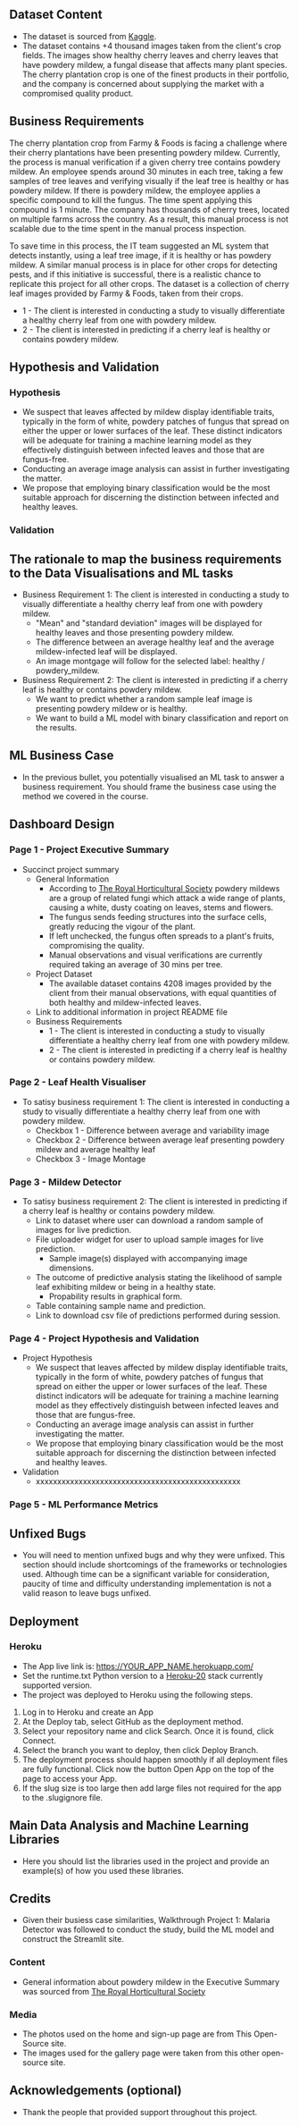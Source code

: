 ## Dataset Content

- The dataset is sourced from [Kaggle](https://www.kaggle.com/codeinstitute/cherry-leaves).
- The dataset contains +4 thousand images taken from the client's crop fields. The images show healthy cherry leaves and cherry leaves that have powdery mildew, a fungal disease that affects many plant species. The cherry plantation crop is one of the finest products in their portfolio, and the company is concerned about supplying the market with a compromised quality product.

## Business Requirements

The cherry plantation crop from Farmy & Foods is facing a challenge where their cherry plantations have been presenting powdery mildew. Currently, the process is manual verification if a given cherry tree contains powdery mildew. An employee spends around 30 minutes in each tree, taking a few samples of tree leaves and verifying visually if the leaf tree is healthy or has powdery mildew. If there is powdery mildew, the employee applies a specific compound to kill the fungus. The time spent applying this compound is 1 minute. The company has thousands of cherry trees, located on multiple farms across the country. As a result, this manual process is not scalable due to the time spent in the manual process inspection.

To save time in this process, the IT team suggested an ML system that detects instantly, using a leaf tree image, if it is healthy or has powdery mildew. A similar manual process is in place for other crops for detecting pests, and if this initiative is successful, there is a realistic chance to replicate this project for all other crops. The dataset is a collection of cherry leaf images provided by Farmy & Foods, taken from their crops.

- 1 - The client is interested in conducting a study to visually differentiate a healthy cherry leaf from one with powdery mildew.
- 2 - The client is interested in predicting if a cherry leaf is healthy or contains powdery mildew.

## Hypothesis and Validation

### Hypothesis

- We suspect that leaves affected by mildew display identifiable traits, typically in the form of white, powdery patches of fungus that spread on either the upper or lower surfaces of the leaf. These distinct indicators will be adequate for training a machine learning model as they effectively distinguish between infected leaves and those that are fungus-free.
- Conducting an average image analysis can assist in further investigating the matter.
- We propose that employing binary classification would be the most suitable approach for discerning the distinction between infected and healthy leaves.

### Validation

## The rationale to map the business requirements to the Data Visualisations and ML tasks

- Business Requirement 1: The client is interested in conducting a study to visually differentiate a healthy cherry leaf from one with powdery mildew.
  - "Mean" and "standard deviation" images will be displayed for healthy leaves and those presenting powdery mildew.
  - The difference between an average healthy leaf and the average mildew-infected leaf will be displayed.
  - An image montgage will follow for the selected label: healthy / powdery_mildew.
- Business Requirement 2: The client is interested in predicting if a cherry leaf is healthy or contains powdery mildew.
  - We want to predict whether a random sample leaf image is presenting powdery mildew or is healthy.
  - We want to build a ML model with binary classification and report on the results.

## ML Business Case

- In the previous bullet, you potentially visualised an ML task to answer a business requirement. You should frame the business case using the method we covered in the course.

## Dashboard Design

### Page 1 - Project Executive Summary

- Succinct project summary
  - General Information
    - According to [The Royal Horticultural Society](https://www.rhs.org.uk/disease/powdery-mildews)
      powdery mildews are a group of related fungi which attack a wide range
      of plants, causing a white, dusty coating on leaves, stems and flowers.
    - The fungus sends feeding structures into the surface cells, greatly
      reducing the vigour of the plant.
    - If left unchecked, the fungus often spreads to a plant's fruits,
      compromising the quality.
    - Manual observations and visual verifications are currently required
      taking an average of 30 mins per tree.
  - Project Dataset
    - The available dataset contains 4208 images provided by the client from their manual observations, with equal quantities of both healthy and mildew-infected leaves.
  - Link to additional information in project README file
  - Business Requirements
    - 1 - The client is interested in conducting a study to visually differentiate a healthy cherry leaf from one with powdery mildew.
    - 2 - The client is interested in predicting if a cherry leaf is healthy or contains powdery mildew.

### Page 2 - Leaf Health Visualiser

- To satisy business requirement 1: The client is interested in conducting a study to visually differentiate a healthy cherry leaf from one with powdery mildew.
  - Checkbox 1 - Difference between average and variability image
  - Checkbox 2 - Difference between average leaf presenting powdery mildew and average healthy leaf
  - Checkbox 3 - Image Montage

### Page 3 - Mildew Detector

- To satisy business requirement 2: The client is interested in predicting if a cherry leaf is healthy or contains powdery mildew.
  - Link to dataset where user can download a random sample of images for live prediction.
  - File uploader widget for user to upload sample images for live prediction.
    - Sample image(s) displayed with accompanying image dimensions.
  - The outcome of predictive analysis stating the likelihood of sample leaf exhibiting mildew or being in a healthy state.
    - Propability results in graphical form.
  - Table containing sample name and prediction.
  - Link to download csv file of predictions performed during session.

### Page 4 - Project Hypothesis and Validation

- Project Hypothesis
  - We suspect that leaves affected by mildew display identifiable traits, typically in the form of white, powdery patches of fungus that spread on either the upper or lower surfaces of the leaf. These distinct indicators will be adequate for training a machine learning model as they effectively distinguish between infected leaves and those that are fungus-free.
  - Conducting an average image analysis can assist in further investigating the matter.
  - We propose that employing binary classification would be the most suitable approach for discerning the distinction between infected and healthy leaves.
- Validation
  - xxxxxxxxxxxxxxxxxxxxxxxxxxxxxxxxxxxxxxxxxxxxxxxx

### Page 5 - ML Performance Metrics

## Unfixed Bugs

- You will need to mention unfixed bugs and why they were unfixed. This section should include shortcomings of the frameworks or technologies used. Although time can be a significant variable for consideration, paucity of time and difficulty understanding implementation is not a valid reason to leave bugs unfixed.

## Deployment

### Heroku

- The App live link is: https://YOUR_APP_NAME.herokuapp.com/
- Set the runtime.txt Python version to a [Heroku-20](https://devcenter.heroku.com/articles/python-support#supported-runtimes) stack currently supported version.
- The project was deployed to Heroku using the following steps.

1. Log in to Heroku and create an App
2. At the Deploy tab, select GitHub as the deployment method.
3. Select your repository name and click Search. Once it is found, click Connect.
4. Select the branch you want to deploy, then click Deploy Branch.
5. The deployment process should happen smoothly if all deployment files are fully functional. Click now the button Open App on the top of the page to access your App.
6. If the slug size is too large then add large files not required for the app to the .slugignore file.

## Main Data Analysis and Machine Learning Libraries

- Here you should list the libraries used in the project and provide an example(s) of how you used these libraries.

## Credits

- Given their busiess case similarities, Walkthrough Project 1: Malaria Detector was followed to conduct the study, build the ML model and construct the Streamlit site.

### Content

- General information about powdery mildew in the Executive Summary was sourced from [The Royal Horticultural Society](https://www.rhs.org.uk/disease/powdery-mildews)

### Media

- The photos used on the home and sign-up page are from This Open-Source site.
- The images used for the gallery page were taken from this other open-source site.

## Acknowledgements (optional)

- Thank the people that provided support throughout this project.
